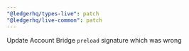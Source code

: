 ```yaml
---
"@ledgerhq/types-live": patch
"@ledgerhq/live-common": patch
---
```


Update Account Bridge `preload` signature which was wrong
